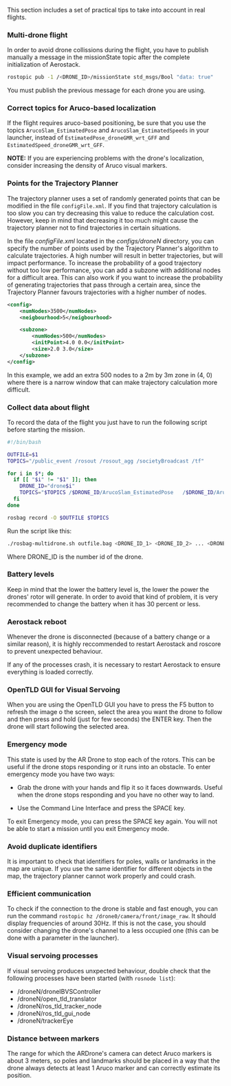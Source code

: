 This section includes a set of practical tips to take into account in real flights.

### Multi-drone flight

In order to avoid drone collissions during the flight, you have to publish manually a message in the missionState topic after the complete initialization of Aerostack.
```bash
rostopic pub -1 /<DRONE_ID>/missionState std_msgs/Bool "data: true"
``` 
You must publish the previous message for each drone you are using. 

### Correct topics for Aruco-based localization

If the flight requires aruco-based positioning, be sure that you use the topics ```ArucoSlam_EstimatedPose``` and ```ArucoSlam_EstimatedSpeeds``` in your launcher, instead of ```EstimatedPose_droneGMR_wrt_GFF``` and ```EstimatedSpeed_droneGMR_wrt_GFF```.

**NOTE:** If you are experiencing problems with the drone's localization, consider increasing the density of Aruco visual markers. 

### Points for the Trajectory Planner

The trajectory planner uses a set of randomly generated points that can be modified in the file ```configFile.xml```. If you find that trajectory calculation is too slow you can try decreasing this value to reduce the calculation cost. However, keep in mind that decreasing it too much might cause the trajectory planner not to find trajectories in certain situations.

In the file _configFile.xml_ located in the _configs/droneN_ directory, you can specify the number of points used by the Trajectory Planner's algorithm to calculate trajectories. A high number will result in better trajectories, but will impact performance. To increase the probability of a good trajectory without too low performance, you can add a subzone with additional nodes for a difficult area. This can also work if you want to increase the probability of generating trajectories that pass through a certain area, since the Trajectory Planner favours trajectories with a higher number of nodes.
```xml
<config>
    <numNodes>3500</numNodes>
    <neigbourhood>5</neigbourhood>

    <subzone>
        <numNodes>500</numNodes>
        <initPoint>4.0 0.0</initPoint>
        <size>2.0 3.0</size>
    </subzone>
</config>
```
In this example, we add an extra 500 nodes to a 2m by 3m zone in (4, 0) where there is a narrow window that can make trajectory calculation more difficult.

### Collect data about flight

To record the data of the flight you just have to run the following script before starting the mission. 
```bash
#!/bin/bash

OUTFILE=$1
TOPICS="/public_event /rosout /rosout_agg /societyBroadcast /tf"

for i in $*; do
  if [[ "$i" != "$1" ]]; then
    DRONE_ID="drone$i"
    TOPICS="$TOPICS /$DRONE_ID/ArucoSlam_EstimatedPose   /$DRONE_ID/ArucoSlam_EstimatedPose_v2   /$DRONE_ID/ArucoSlam_EstimatedSpeeds   /$DRONE_ID/ArucoSlam_LandarmkList   /$DRONE_ID/EstimatedPose_droneGMR_wrt_GFF   /$DRONE_ID/EstimatedPose_iRobotGMR_wrt_droneGMR   /$DRONE_ID/EstimatedSpeed_droneGMR_wrt_GFF   /$DRONE_ID/SOEstimatedPose   /$DRONE_ID/SOEstimatedSpeeds   /$DRONE_ID/altitude   /$DRONE_ID/approved_action     /$DRONE_ID/ardrone/image_raw/compressed     /$DRONE_ID/ardrone/imu   /$DRONE_ID/ardrone/land   /$DRONE_ID/ardrone/mag   /$DRONE_ID/ardrone/navdata   /$DRONE_ID/ardrone/odometry   /$DRONE_ID/ardrone/reset   /$DRONE_ID/ardrone/takeoff   /$DRONE_ID/arucoObservation   /$DRONE_ID/aruco_eye/aruco_observation     /$DRONE_ID/aruco_eye/aruco_observation_image/image_raw/compressed     /$DRONE_ID/battery     /$DRONE_ID/camera/front/image_raw/compressed     /$DRONE_ID/cmd_vel   /$DRONE_ID/command/dAltitude   /$DRONE_ID/command/dYaw   /$DRONE_ID/command/high_level   /$DRONE_ID/command/pitch_roll   /$DRONE_ID/command_PBVS/Altitude   /$DRONE_ID/completed_action   /$DRONE_ID/completed_mission   /$DRONE_ID/controller_image_features   /$DRONE_ID/controller_image_features_feedback   /$DRONE_ID/current_task   /$DRONE_ID/distanceToObstacles   /$DRONE_ID/droneControllerYawRefCommand   /$DRONE_ID/droneManagerStateDoContinue   /$DRONE_ID/droneManagerStatus   /$DRONE_ID/droneMissionHLCommandAck   /$DRONE_ID/droneMissionPlannerCommand   /$DRONE_ID/droneMissionPoint   /$DRONE_ID/dronePointToLook   /$DRONE_ID/dronePositionRefs   /$DRONE_ID/droneSpeedsRefs   /$DRONE_ID/droneTrajectoryAbsRefCommand   /$DRONE_ID/droneTrajectoryController/controlMode   /$DRONE_ID/droneTrajectoryRefCommand   /$DRONE_ID/droneYawToLook   /$DRONE_ID/eventString   /$DRONE_ID/event   /$DRONE_ID/get_bounding_box   /$DRONE_ID/ground_speed   /$DRONE_ID/imu   /$DRONE_ID/initiated_action   /$DRONE_ID/isInTheSystem   /$DRONE_ID/is_object_on_frame   /$DRONE_ID/magnetometer   /$DRONE_ID/missionState   /$DRONE_ID/obstacles   /$DRONE_ID/pointToLook   /$DRONE_ID/pressure   /$DRONE_ID/process_alive_signal   /$DRONE_ID/process_error   /$DRONE_ID/process_error_unified_notification   /$DRONE_ID/processes_performance   /$DRONE_ID/requested_action   /$DRONE_ID/rotation_angles   /$DRONE_ID/self_detected_process_error   /$DRONE_ID/skills_list   /$DRONE_ID/societyPose   /$DRONE_ID/status   /$DRONE_ID/temperature   /$DRONE_ID/tracking_object   /$DRONE_ID/trajectoryControllerPositionReferencesRebroadcast   /$DRONE_ID/trajectoryControllerSpeedReferencesRebroadcast   /$DRONE_ID/trajectoryControllerTrajectoryReferencesRebroadcast   /$DRONE_ID/wifiIsOk"
  fi
done

rosbag record -O $OUTFILE $TOPICS
```
Run the script like this:
```bash
./rosbag-multidrone.sh outfile.bag <DRONE_ID_1> <DRONE_ID_2> ... <DRONE_ID_N>
```
Where DRONE_ID is the number id of the drone.

### Battery levels
Keep in mind that the lower the battery level is, the lower the power the drones' rotor will generate. In order to avoid that kind of problem, it is very recommended to change the battery when it has 30 percent or less.

### Aerostack reboot
Whenever the drone is disconnected (because of a battery change or a similar reason), it is highly reccommended to restart Aerostack and roscore to prevent unexpected behaviour.

If any of the processes crash, it is necessary to restart Aerostack to ensure everything is loaded correctly.

### OpenTLD GUI for Visual Servoing
When you are using the OpenTLD GUI you have to press the F5 button to refresh the image o the screen, select the area you want the drone to follow and then press and hold (just for few seconds) the ENTER key. Then the drone will start following the selected area. 

### Emergency mode
This state is used by the AR Drone to stop each of the rotors. This can be useful if the drone stops responding or it runs into an obstacle. To enter emergency mode you have two ways:

- Grab the drone with your hands and flip it so it faces downwards. Useful when the drone stops responding and you have no other way to land.

- Use the Command Line Interface and press the SPACE key.

To exit Emergency mode, you can press the SPACE key again. You will not be able to start a mission until you exit Emergency mode.

### Avoid duplicate identifiers
It is important to check that identifiers for poles, walls or landmarks in the map are unique. If you use the same identifier for different objects in the map, the trajectory planner cannot work properly and could crash.

### Efficient communication
To check if the connection to the drone is stable and fast enough, you can run the command ``` rostopic hz /drone0/camera/front/image_raw ```. It should display frequencies of around 30Hz. If this is not the case, you should consider changing the drone's channel to a less occupied one (this can be done with a parameter in the launcher).

### Visual servoing processes
If visual servoing produces unxpected behaviour, double check that the following processes have been started (with ``` rosnode list ```):
* /droneN/droneIBVSController
* /droneN/open\_tld\_translator
* /droneN/ros\_tld\_tracker\_node
* /droneN/ros\_tld\_gui\_node
* /droneN/trackerEye

### Distance between markers
The range for which the ARDrone's camera can detect Aruco markers is about 3 meters, so poles and landmarks should be placed in a way that the drone always detects at least 1 Aruco marker and can correctly estimate its position.